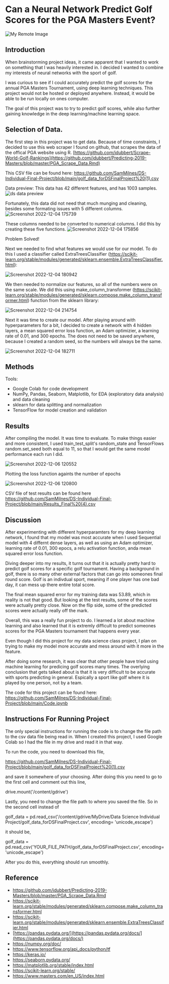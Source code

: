 # Can a Neural Network Predict Golf Scores for the PGA Masters Event?
![My Remote Image](https://www.cbs42.com/wp-content/uploads/sites/81/2020/03/Masters-UPDATED.jpg?w=1920&h=1080&crop=1)
## Introduction
When brainstorming project ideas, it came apparent that I wanted to work on something that I was heavily interested in. I decided I wanted to combine my interests of neural networks with the sport of golf.

I was curious to see if I could accurately predict the golf scores for the annual PGA Masters Tournament, using deep learning techniques. This project would not be hosted or deployed anywhere. Instead, it would be able to be run locally on ones computer. 

The goal of this project was to try to predict golf scores, while also further gaining knowledge in the deep learning/machine learning space.
## Selection of Data.
The first step in this project was to get data. Because of time constraints, I decided to use this web scraper I found on github, that scrapes the data of the offical PGA website using R. [https://github.com/jdubbert/Scrape-World-Golf-Rankings](https://github.com/jdubbert/Predicting-2019-Masters/blob/master/PGA_Scrape_Data.Rmd)

This CSV file can be found here: https://github.com/SamMilnes/DS-Individual-Final-Project/blob/main/golf_data_forDSFinalProject%20(1).csv

Data preview:
This data has 42 different features, and has 1003 samples.
![ds data preview](https://user-images.githubusercontent.com/68667116/205520250-e7baa61c-6634-4ce2-a640-11f4560b2242.png)


Fortunately, this data did not need that much munging and cleaning, besides some formating issues with 5 different columns.
![Screenshot 2022-12-04 175739](https://user-images.githubusercontent.com/68667116/205520672-50ae91b8-5042-49c6-8b27-d299e9a7394f.png)

These columns needed to be converted to numerical columns. I did this by creating these five functions.
![Screenshot 2022-12-04 175856](https://user-images.githubusercontent.com/68667116/205520750-59bfa90b-8ae8-47e3-9787-5c293ca58741.png)

Problem Solved!

Next we needed to find what features we would use for our model. To do this I used a classifier called ExtraTreesClassifier (https://scikit-learn.org/stable/modules/generated/sklearn.ensemble.ExtraTreesClassifier.html):


![Screenshot 2022-12-04 180942](https://user-images.githubusercontent.com/68667116/205521313-c4b184d0-c41b-40f8-a5f3-d3760fddbc7b.png)


We then needed to normalize our features, so all of the numbers were on the same scale. We did this using make_column_transformer (https://scikit-learn.org/stable/modules/generated/sklearn.compose.make_column_transformer.html) function from the sklearn library:

![Screenshot 2022-12-04 214754](https://user-images.githubusercontent.com/68667116/205538583-dc5229ff-bc00-4011-a241-11a95fb9a047.png)


Next it was time to create our model. After playing around with hyperparameters for a bit, I decided to create a network with 4 hidden layers, a mean squared error loss function, an Adam optimizier, a learning rate of 0.01, and 300 epochs. The does not need to be saved anywhere, because I created a random seed, so the numbers will always be the same.


![Screenshot 2022-12-04 182711](https://user-images.githubusercontent.com/68667116/205522201-23e7fe78-49e6-437b-b37c-08c63572f56b.png)




## Methods
Tools:
* Google Colab for code development
* NumPy, Pandas, Seaborn, Matplotlib, for EDA (exploratory data analysis) and data cleaning
* sklearn for data splitting and normalization
* TensorFlow for model creation and validation
## Results
After compiling the model. It was time to evaluate. To make things easier and more consistent, I used train_test_split's random_state and TensorFlows random.set_seed both equal to 11, so that I would get the same model performance each run I did.


![Screenshot 2022-12-06 120552](https://user-images.githubusercontent.com/68667116/205976383-13114516-6a7c-4c70-991d-b50bd905394b.png)

Plotting the loss function againts the number of epochs

![Screenshot 2022-12-06 120800](https://user-images.githubusercontent.com/68667116/205976794-0ef52a12-ace2-4e8d-8b5f-dfc89f877b96.png)


CSV file of test results can be found here https://github.com/SamMilnes/DS-Individual-Final-Project/blob/main/Results_Final%20(4).csv



## Discussion
After experimenting with different hyperparamters for my deep learning network, I found that my model was most accurate when I used Sequential model with 4 differnt dense layers, as well as using an Adam optimizer, learning rate of 0.01, 300 epocs, a relu activation function, anda mean squared error loss function. 

Diving deeper into my results, it turns out that it is actually pretty hard to predict golf scores for a specific golf tournament. Having a background in golf, there is so many other external factors that can go into someones final round score. Golf is an indivdual sport, meaning if one player has one bad day, it can mess up there entire total score.


The final mean squared error for my training data was 53.89, which in reality is not that good. But looking at the test results, some of the scores were actually pretty close. Now on the flip side, some of the predicted scores were actually really off the mark.

Overall, this was a really fun project to do. I learned a lot about machine learning and also learned that it is extremly difficult to predict someones scores for the PGA Masters tournament that happens every year.

Even though I did this project for my data science class project, I plan on trying to make my model more accurate and mess around with it more in the feature.


After doing some research, it was clear that other people have tried using machine learning for predicing golf scores many times. The overlying conclusion that gets talked about is that it is very difficult to be accurate with sports predicting in general. Espically a sport like golf where it is played by one person, not by a team.


The code for this project can be found here: https://github.com/SamMilnes/DS-Individual-Final-Project/blob/main/Code.ipynb

## Instructions For Running Project
The only special instructions for running the code is to change the file path to the csv data file being read in. When I created this project, I used Google Colab so I had the file in my drive and read it in that way.

To run the code, you need to download this file, 

https://github.com/SamMilnes/DS-Individual-Final-Project/blob/main/golf_data_forDSFinalProject%20(1).csv

and save it somewhere of your choosing. After doing this you need to go to the first cell and comment out this line,

drive.mount('/content/gdrive')


Lastly, you need to change the file path to where you saved the file. So in the second cell instead of 

golf_data = pd.read_csv('/content/gdrive/MyDrive/Data Science Individual Project/golf_data_forDSFinalProject.csv', encoding= 'unicode_escape')


it should be,

golf_data = pd.read_csv('YOUR_FILE_PATH/golf_data_forDSFinalProject.csv', encoding= 'unicode_escape')


After you do this, everything should run smoothly.
## Reference
* https://github.com/jdubbert/Predicting-2019-Masters/blob/master/PGA_Scrape_Data.Rmd
* https://scikit-learn.org/stable/modules/generated/sklearn.compose.make_column_transformer.html
* https://scikit-learn.org/stable/modules/generated/sklearn.ensemble.ExtraTreesClassifier.html
* [https://pandas.pydata.org/](https://pandas.pydata.org/docs/](https://pandas.pydata.org/docs/)
* https://numpy.org/doc/
* https://www.tensorflow.org/api_docs/python/tf
* https://keras.io/
* https://seaborn.pydata.org/
* https://matplotlib.org/stable/index.html
* https://scikit-learn.org/stable/
* https://www.masters.com/en_US/index.html



